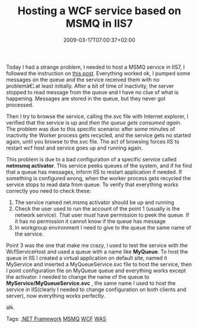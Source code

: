 ﻿---
title: "Hosting a WCF service based on MSMQ in IIS7"
description: ""
date: 2009-03-17T07:00:37+02:00
draft: false
tags: [NET framework]
categories: [NET framework]
---
Today I had a strange problem, I needed to host a MSMQ service in IIS7, I followed the instruction on [this post](http://dotnet.dzone.com/news/msmq-wcf-and-iis-getting-them-). Everything worked ok, I pumped some messages on the queue and the service received them with no problemâ€¦.at least initially. After a bit of time of inactivity, the server stopped to read message from the queue and I have no clue of what is happening. Messages are stored in the queue, but they never got processed.

Then I try to browse the service, calling the.svc file with Internet explorer, I verified that the service is up and *then the queue gets consumed again*. The problem was due to this specific scenario: after some minutes of inactivity the Worker process gets recycled, and the service gets no started again, until you browse to the.svc file. The act of browsing forces IIS to restart wcf host and service goes up and running again.

This problem is due to a bad configuration of a specific service called  **netmsmq activator**. This service peeks queues of the system, and if he find that a queue has messages, inform IIS to restart application if needed. If something is configured wrong, when the worker process gets recycled the service stops to read data from queue. To verify that everything works correctly you need to check these:

1. The service named net.msmq activator should be up and running
2. Check the user used to run the account of the point 1 (usually is the network service). That user must have permission to peek the queue. If it has no permission it cannot know if the queue has message
3. In workgroup environment I need to give to the queue the same name of the service.

Point 3 was the one that make me crazy, I used to test the service with the WcfServiceHost and used a queue with a name like  **MyQueue**. To host the queue in IIS I created a virtual application on default site, named it MyService and inserted a MyQueueService.svc file to host the service, then I point configuration file on MyQueue queue and everything works except the activator. I needed to change the name of the queue to  **MyService/MyQueueService.svc** , the same name I used to host the service in IIS(clearly I needed to change configuration on both clients and server), now everything works perfectly.

alk.

Tags: [.NET Framework](http://technorati.com/tag/.NET%20Framework) [MSMQ](http://technorati.com/tag/MSMQ) [WCF](http://technorati.com/tag/WCF) [WAS](http://technorati.com/tag/WAS)
